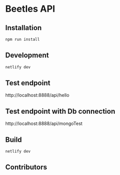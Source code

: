 # Beetles API


## Installation

```bash
npm run install
```

## Development

```bash
netlify dev

```

## Test endpoint

http://localhost:8888/api/hello

## Test endpoint with Db connection

http://localhost:8888/api/mongoTest


## Build

```bash
netlify dev

```



## Contributors




